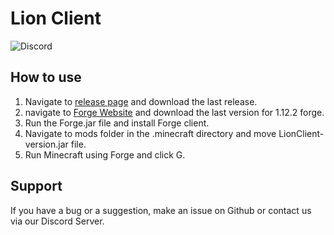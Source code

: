 # Lion Client
![Discord](https://img.shields.io/discord/733319645347446803?logo=discord)
## How to use
1. Navigate to [release page](https://github.com/cristiioan/LionClient/releases) and download the last release.
2. navigate to [Forge Website](https://files.minecraftforge.net) and download the last version for 1.12.2 forge.
3. Run the Forge.jar file and install Forge client.
4. Navigate to mods folder in the .minecraft directory and move LionClient-version.jar file.
5. Run Minecraft using Forge and click G.
## Support
If you have a bug or a suggestion, make an issue on Github or contact us via our Discord Server.
